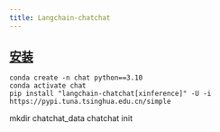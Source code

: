 ```yaml
---
title: Langchain-chatchat
---
```


## [安装](https://github.com/chatchat-space/Langchain-Chatchat?tab=readme-ov-file)

```
conda create -n chat python==3.10
conda activate chat
pip install "langchain-chatchat[xinference]" -U -i https://pypi.tuna.tsinghua.edu.cn/simple
```


mkdir chatchat_data
chatchat init